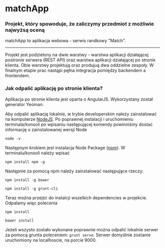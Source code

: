 # matchApp
### Projekt, który spowoduje, że zaliczymy przedmiot z możliwie najwyżsą oceną
matchApp to aplikacja webowa - serwis randkowy "Match".
______
Projekt jest podzielony na dwie warstwy - warstwa aplikacji działającej postronie serwera (REST API) oraz warstwa aplikacji działającej po stronie klienta. Obie warstwy projektują oraz produjuą dwa oddzielne zespoły. W finalnym etapie prac nastąpi pęłna integracja  pomiędzy backendem a frontendem.
### Jak odpalić aplikację po stronie klienta?
Aplikacja po stronie klienta jest oparta o AngularJS. Wykorzystany został generator Yeoman.

Aby odpalić aplikację lokalnie, w trybie developerskim należy zainstalować na komputerze [NodeJS](https://nodejs.org). Po poprawnej instalacji i uruchomieniu terminala/konsoli po wpisaniu następującej komendy powinniśmy dostać informację o zainstalowanej wersji Node

`node -v`

Następnym krokiem jest instalacja Node Package  ([npm](https://www.npmjs.com)). W terminalu/konsoli należy wpisać

`npm install npm -g`

Następnie za pomocą npm należy zainstalować następujące rzeczy:

`npm install -g bower`

`npm install -g grunt-cli`

Teraz można przejść do instalcji wszelkich dependencies w projekcie. Odpalamy więc polecenia

`npm install`

`bower install`

Jeżeli wszysto zostało wykonane poprawnie można odpalić lokalnie serwer za pomocą grunta  poleceniem: `grunt serve`. Serwer domyślnie zostanie uruchomiony na localhoscie, na porcie 9000.